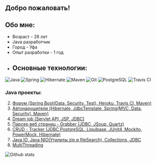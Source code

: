 ## Добро пожаловать!

## Обо мне:
* Возраст - 26 лет
* Java разработчик
* Город - Уфа
* Опыт разработки - 1 год
* ## Основные технологии:
![Java](https://img.shields.io/badge/Java-%3E%3Dyellow)
![Spring](https://img.shields.io/badge/Spring-green)
![Hibernate](https://img.shields.io/badge/Hibernate-orange)
![Maven](https://img.shields.io/badge/Maven-brightgreen)
![Git](https://img.shields.io/badge/Git-red)
![PostgreSQL](https://img.shields.io/badge/PostgreSQL-blue)
![Travis CI](https://img.shields.io/badge/Travis-green)
### Java проекты:
2. [Форум (Spring Boot(Data, Security, Test), Heroku, Travis CI, Maven)](https://github.com/Jazzik42/job4j_forum)
3. [Автонарушители (Hibernate, JdbcTemplate, Spring(MVC, Data, Security), Maven)](https://github.com/Jazzik42/job4j_car_accident)
4. [Dream job (Servlet API, JSP, JDBC)](https://github.com/Jazzik42/job4j_dreamjob)
5. [Парсер веб страниц - Grabber (JDBC, JSoup, Quartz)](https://github.com/Jazzik42/job4j_grabber)
6. [CRUD - Tracker (JDBC,PostgreSQL, Liquibase, JUnit4, Mockito, PowerMock, Hibernate)](https://github.com/Jazzik42/job4j_tracker)
7. [Java IO, Java NIO(Утилиты zip и fileSearch), Collections, JDBC](https://github.com/Jazzik42/job4j_design)
8. [MultiThreading](https://github.com/Jazzik42/job4j_threads)

![Github stats](https://github-readme-stats.vercel.app/api?username=Jazzik42&hide=stars,prs,issues,contribs)